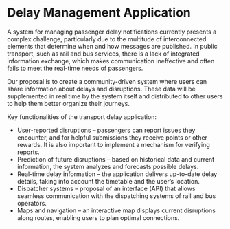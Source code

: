 # Delay Management Application

A system for managing passenger delay notifications currently presents a complex challenge, particularly due to the multitude of interconnected elements that determine when and how messages are published. In public transport, such as rail and bus services, there is a lack of integrated information exchange, which makes communication ineffective and often fails to meet the real-time needs of passengers.

Our proposal is to create a community-driven system where users can share information about delays and disruptions. These data will be supplemented in real time by the system itself and distributed to other users to help them better organize their journeys.

Key functionalities of the transport delay application:
- User-reported disruptions – passengers can report issues they encounter, and for helpful submissions they receive points or other rewards. It is also important to implement a mechanism for verifying reports.
- Prediction of future disruptions – based on historical data and current information, the system analyzes and forecasts possible delays.
- Real-time delay information – the application delivers up-to-date delay details, taking into account the timetable and the user’s location.
- Dispatcher systems – proposal of an interface (API) that allows seamless communication with the dispatching systems of rail and bus operators.
- Maps and navigation – an interactive map displays current disruptions along routes, enabling users to plan optimal connections.
